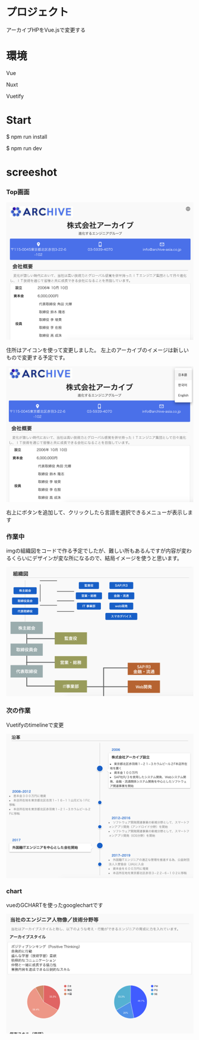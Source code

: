<h1>プロジェクト</h1>
<p>アーカイブHPをVue.jsで変更する</p>


<h1>環境</h1>

<p>Vue</p>
<p>Nuxt</p>
<p>Vuetify</p>

<h1>Start</h1>
<p>$ npm run install</p>

<p>$ npm run dev</p>

<h1>screeshot</h1>

<h3>Top画面</h3>

![test](https://github.com/zabioz/Archive-vue/blob/design/screeshot/top.png)

<p>住所はアイコンを使って変更しました。
左上のアーカイブのイメージは新しいもので変更する予定です。</p>

![test](https://github.com/zabioz/Archive-vue/blob/design/screeshot/top2.png)

<p>右上にボタンを追加して、クリックしたら言語を選択できるメニューが表示します</p>

<h3>作業中</h3>
<p>imgの組織図をコードで作る予定でしたが、難しい所もあるんですが内容が変わるくらいにデザインが変な所になるので、結局イメージを使うと思います。</p>

![test](https://github.com/zabioz/Archive-vue/blob/design/screeshot/ing.png)

<h3>次の作業</h3>
<p>Vuetifyのtimelineで変更</p>

![test](https://github.com/zabioz/Archive-vue/blob/Dev/screeshot/history.png)


<h3>chart</h3>
<p>vueのGCHARTを使ったgooglechartです</p>

![test](https://github.com/zabioz/Archive-vue/blob/design/screeshot/chart.png)
